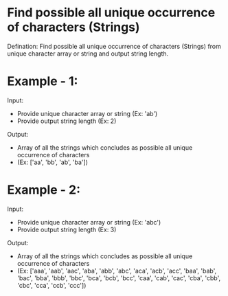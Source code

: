 # Find possible all unique occurrence of characters (Strings)

Defination: Find possible all unique occurrence of characters (Strings) from unique character array or string and output string length.
# Example - 1:
Input:
  - Provide unique character array or string (Ex: 'ab')
  - Provide output string length (Ex: 2)


Output:
  - Array of all the strings which concludes as possible all unique occurrence of characters
  - (Ex: ['aa', 'bb', 'ab', 'ba'])

# Example - 2:
Input:
  - Provide unique character array or string (Ex: 'abc')
  - Provide output string length (Ex: 3)


Output:
  - Array of all the strings which concludes as possible all unique occurrence of characters
  - (Ex: ['aaa', 'aab', 'aac', 'aba', 'abb', 'abc', 'aca', 'acb', 'acc', 'baa', 'bab', 'bac', 'bba', 'bbb', 'bbc', 'bca', 'bcb', 'bcc', 'caa', 'cab', 'cac', 'cba', 'cbb', 'cbc', 'cca', 'ccb', 'ccc'])
